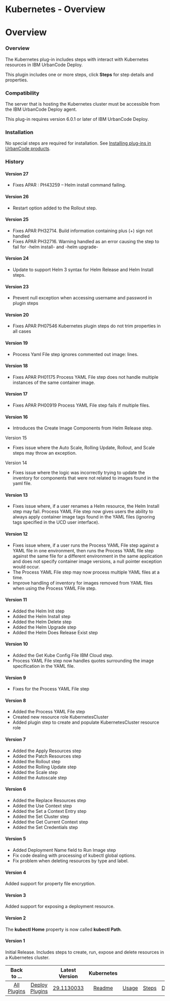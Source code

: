 
Kubernetes - Overview
=====================

# Overview


### Overview



The Kubernetes plug-in includes steps with interact with Kubernetes resources in IBM UrbanCode Deploy.

This plugin includes one or more steps, click **Steps** for step details and properties.

### Compatibility

The server that is hosting the Kubernetes cluster must be accessible from the IBM UrbanCode Deploy agent.

This plug-in requires version 6.0.1 or later of IBM UrbanCode Deploy.

### Installation

No special steps are required for installation. See [Installing plug-ins in UrbanCode products](https://www.urbancode.com/resource/installing-plug-ins-in-urbancode-products/ "Installing plug-ins in UrbanCode products").

### History

#### Version 27

* Fixes APAR : PH43259 – Helm install command failing.

#### Version 26

* Restart option added to the Rollout step.

#### Version 25

* Fixes APAR PH32714. Build information containing plus (+) sign not handled
* Fixes APAR PH32716. Warning handled as an error causing the step to fail for -helm install- and -helm upgrade-

#### Version 24

* Update to support Helm 3 syntax for Helm Release and Helm Install steps.

#### Version 23

* Prevent null exception when accessing username and password in plugin steps

#### Version 20

* Fixes APAR PH07546 Kubernetes plugin steps do not trim properties in all cases

#### Version 19

* Process Yaml File step ignores commented out image: lines.

#### Version 18

* Fixes APAR PH01175 Process YAML File step does not handle multiple instances of the same container image.

#### Version 17

* Fixes APAR PH00919 Process YAML File step fails if multiple files.

#### Version 16

* Introduces the Create Image Components from Helm Release step.

Version 15
* Fixes issue where the Auto Scale, Rolling Update, Rollout, and Scale steps may throw an exception.

Version 14
* Fixes issue where the logic was incorrectly trying to update the inventory for components that were not related to images found in the yaml file.

#### Version 13

* Fixes issue where, if a user renames a Helm resource, the Helm Install step may fail. Process YAML File step now gives users the ability to always apply container image tags found in the YAML files (ignoring tags specified in the UCD user interface).

#### Version 12

* Fixes issue where, if a user runs the Process YAML File step against a YAML file in one environment, then runs the Process YAML file step against the same file for a different environment in the same application and does not specify container image versions, a null pointer exception would occur.
* The Process YAML File step may now process multiple YAML files at a time.
* Improve handling of inventory for images removed from YAML files when using the Process YAML File step.

#### Version 11

* Added the Helm Init step
* Added the Helm Install step
* Added the Helm Delete step
* Added the Helm Upgrade step
* Added the Helm Does Release Exist step

#### Version 10

* Added the Get Kube Config File IBM Cloud step.
* Process YAML File step now handles quotes surrounding the image specification in the YAML file.

#### Version 9

* Fixes for the Process YAML File step

#### Version 8

* Added the Process YAML File step
* Created new resource role KubernetesCluster
* Added plugin step to create and populate KubernetesCluster resource role

#### Version 7

* Added the Apply Resources step
* Added the Patch Resources step
* Added the Rollout step
* Added the Rolling Update step
* Added the Scale step
* Added the Autoscale step

#### Version 6

* Added the Replace Resources step
* Added the Use Context step
* Added the Set a Context Entry step
* Added the Set Cluster step
* Added the Get Current Context step
* Added the Set Credentials step

#### Version 5

* Added Deployment Name field to Run Image step
* Fix code dealing with processing of kubectl global options.
* Fix problem when deleting resources by type and label.

#### Version 4

Added support for property file encryption.

#### Version 3

Added support for exposing a deployment resource.

#### Version 2

The **kubectl Home** property is now called **kubectl Path**.

#### Version 1

Initial Release. Includes steps to create, run, expose and delete resources in a Kubernetes cluster.


|Back to ...||Latest Version|Kubernetes ||||
| :---: | :---: | :---: | :---: | :---: | :---: | :---: |
|[All Plugins](../../index.md)|[Deploy Plugins](../README.md)|[29.1130033](https://raw.githubusercontent.com/UrbanCode/IBM-UCD-PLUGINS/main/files/kubernetes/ucd-kubernetes-29.1130033.zip)|[Readme](README.md)|[Usage](usage.md)|[Steps](steps.md)|[Downloads](downloads.md)|
